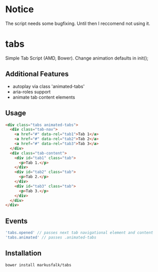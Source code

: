 # Notice
The script needs some bugfixing. Until then I reccomend not using it. 

tabs
====

Simple Tab Script (AMD, Bower).
Change animation defaults in init();

Additional Features
-------------------

* autoplay via class 'animated-tabs'
* aria-roles support
* animate tab content elements

Usage
-----

```html
<div class="tabs animated-tabs">
  <div class="tab-nav">
    <a href="#" data-rel="tab1">Tab 1</a>
    <a href="#" data-rel="tab2">Tab 2</a>
    <a href="#" data-rel="tab3">Tab 3</a>
  </div>
  <div class="tab-content">
    <div id="tab1" class="tab">
      <p>Tab 1.</p>
    </div>
    <div id="tab2" class="tab">
      <p>Tab 2.</p>
    </div>
    <div id="tab3" class="tab">
      <p>Tab 3.</p>
    </div>
  </div>
</div>
```

Events
------

```javascript
'tabs.opened' // passes next tab navigational element and content
'tabs.animated' // passes .animated-tabs
```

Installation
------------

```shell
bower install markusfalk/tabs
```
